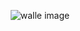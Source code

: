 
<div style="text-align: center;" >

![walle image](https://facile-one.vercel.app/api/og?level=1&commits=9&health=28)

</div>
    